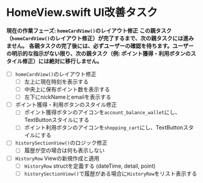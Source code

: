 # HomeView.swift UI改善タスク

**現在の作業フェーズ: `homeCardView()`のレイアウト修正**
**この親タスク（`homeCardView()`のレイアウト修正）が完了するまで、次の親タスクには進みません。**
**各親タスクの完了後には、必ずユーザーの確認を待ちます。ユーザーの明示的な指示がない限り、次の親タスク（例: ポイント獲得・利用ボタンのスタイル修正）には絶対に移行しません。**

- [ ] `homeCardView()`のレイアウト修正
    - [ ] 左上に現在時刻を表示する
    - [ ] 中央上に保有ポイント数を表示する
    - [ ] 左下にnickNameとemailを表示する
- [ ] ポイント獲得・利用ボタンのスタイル修正
    - [ ] ポイント獲得ボタンのアイコンを`account_balance_wallet`にし、TextButtonスタイルにする
    - [ ] ポイント利用ボタンのアイコンを`shopping_cart`にし、TextButtonスタイルにする
- [ ] `historySectionView()`のロジック修正
    - [ ] 履歴が空の場合は何も表示しない
- [ ] `HistoryRow` Viewの新規作成と適用
    - [ ] `HistoryRow` structを定義する (dateTime, detail, point)
    - [ ] `historySectionView()`で履歴がある場合に`HistoryRow`をリスト表示する
